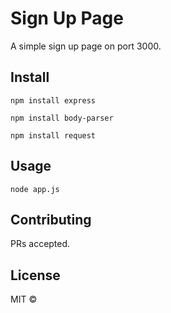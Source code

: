 # Sign Up Page

A simple sign up page on port 3000.

## Install

```
npm install express
```
```
npm install body-parser
```
```
npm install request
```

## Usage

```
node app.js
```

## Contributing

PRs accepted.

## License

MIT ©

